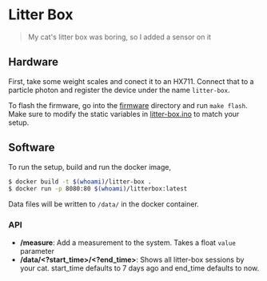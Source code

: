 # Litter Box

> My cat's litter box was boring, so I added a sensor on it


## Hardware

First, take some weight scales and conect it to an HX711. Connect that to a particle photon and register the device under the name `litter-box`.

To flash the firmware, go into the [firmware](firmware) directory and run `make
flash`. Make sure to modify the static variables in
[litter-box.ino](firmware/litter-box.ino) to match your setup.


## Software

To run the setup, build and run the docker image,

```bash
$ docker build -t $(whoami)/litter-box .
$ docker run -p 8080:80 $(whoami)/litterbox:latest
```

Data files will be written to `/data/` in the docker container.


### API

- **/measure**: Add a measurement to the system. Takes a float `value` parameter
- **/data/<?start_time>/<?end_time>**: Shows all litter-box sessions by your cat. start_time defaults to 7 days ago and end_time defaults to now.
